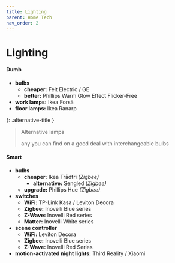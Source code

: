 ```yaml
---
title: Lighting
parent: Home Tech
nav_order: 2
---
```

# Lighting

#### Dumb

- **bulbs** 
	- **cheaper:** Feit Electric / GE
	- **better:** Phillips Warm Glow Effect Flicker-Free
- **work lamps:** Ikea Forsä
- **floor lamps:** Ikea Ranarp

{: .alternative-title }
> Alternative lamps
> 
> any you can find on a good deal with interchangeable bulbs

#### Smart

- **bulbs** 
	- **cheaper:** Ikea Trådfri *(Zigbee)*
		- **alternative:** Sengled *(Zigbee)*
	- **upgrade:** Phillips Hue *(Zigbee)*
- **switches**
	- **WiFi:** TP-Link Kasa / Leviton Decora
	- **Zigbee:** Inovelli Blue series
	- **Z-Wave:** Inovelli Red series
	- **Matter:** Inovelli White series
- **scene controller**
	- **WiFi:** Leviton Decora
	- **Zigbee:** Inovelli Blue series
	- **Z-Wave:** Inovelli Red Series
- **motion-activated night lights:** Third Reality / Xiaomi
